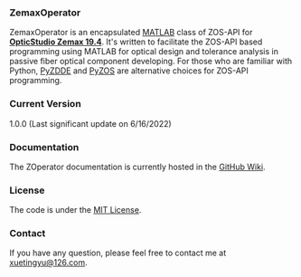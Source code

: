 ### ZemaxOperator

ZemaxOperator is an encapsulated [MATLAB](https://www.mathworks.com/products/matlab.html) class of ZOS-API for **[OpticStudio Zemax 19.4](https://www.zemax.com/)**. It's written to facilitate the ZOS-API based programming using MATLAB for optical design and tolerance analysis in passive fiber optical component developing. For those who are familiar with Python,  [PyZDDE](https://github.com/xzos/PyZDDE) and [PyZOS](https://github.com/xzos/pyzos) are alternative choices for ZOS-API programming.

### Current Version
1.0.0 (Last significant update on 6/16/2022)

### Documentation
The ZOperator documentation is currently hosted in the [GitHub Wiki](https://github.com/rainharp/MZDDE/wiki).

### License
The code is under the [MIT License](http://opensource.org/licenses/MIT).

### Contact
If you have any question, please feel free to contact me at [xuetingyu@126.com](mailto:xuetingyu@126.com).


